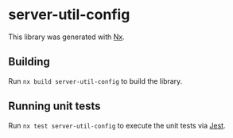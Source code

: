 # server-util-config

This library was generated with [Nx](https://nx.dev).



## Building

Run `nx build server-util-config` to build the library.





## Running unit tests

Run `nx test server-util-config` to execute the unit tests via [Jest](https://jestjs.io).


